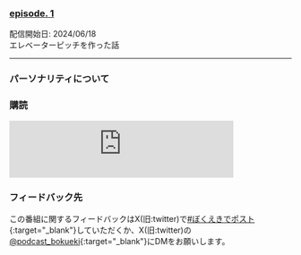 ### [episode. 1](./0001.md)  
配信開始日: 2024/06/18  
エレベーターピッチを作った話


---

### パーソナリティについて

### 購読
<iframe src="https://podcasters.spotify.com/pod/show/572ili2aiig/embed" height="102px" width="400px" frameborder="0" scrolling="no"></iframe>

### フィードバック先
この番組に関するフィードバックはX(旧:twitter)で[#ぼくえきでポスト](https://x.com/share?url=https://podcast-bokueki.github.io/bokueki/&hashtags=ぼくえき){:target="_blank"}していただくか、X(旧:twitter)の[@podcast_bokueki](https://x.com/podcast_bokueki){:target="_blank"}にDMをお願いします。
